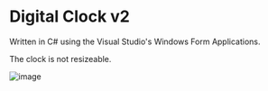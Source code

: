 # Digital Clock v2

Written in C# using the Visual Studio's Windows Form Applications.

The clock is not resizeable.

![image](https://user-images.githubusercontent.com/55179571/216964972-e86c4f4d-1e10-420d-970d-a61ebe5f5028.png)
